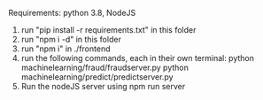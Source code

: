 Requirements: python 3.8, NodeJS

1. run "pip install -r requirements.txt" in this folder
2. run "npm i -d" in this folder
3. run "npm i" in ./frontend
4. run the following commands, each in their own terminal:
   python machinelearning/fraud/fraudserver.py
   python machinelearning/predict/predictserver.py
5. Run the nodeJS server using npm run server
